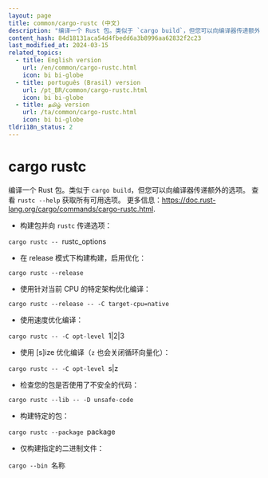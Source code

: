 ```yaml
---
layout: page
title: common/cargo-rustc (中文)
description: "编译一个 Rust 包。类似于 `cargo build`，但您可以向编译器传递额外的选项。"
content_hash: 84d18131aca54d4fbedd6a3b8996aa62832f2c23
last_modified_at: 2024-03-15
related_topics:
  - title: English version
    url: /en/common/cargo-rustc.html
    icon: bi bi-globe
  - title: português (Brasil) version
    url: /pt_BR/common/cargo-rustc.html
    icon: bi bi-globe
  - title: தமிழ் version
    url: /ta/common/cargo-rustc.html
    icon: bi bi-globe
tldri18n_status: 2
---
```

# cargo rustc

编译一个 Rust 包。类似于 `cargo build`，但您可以向编译器传递额外的选项。
查看 `rustc --help` 获取所有可用选项。
更多信息：<https://doc.rust-lang.org/cargo/commands/cargo-rustc.html>.

- 构建包并向 `rustc` 传递选项：

`cargo rustc -- `<span class="tldr-var badge badge-pill bg-dark-lm bg-white-dm text-white-lm text-dark-dm font-weight-bold">rustc_options</span>

- 在 release 模式下构建构建，启用优化：

`cargo rustc --release`

- 使用针对当前 CPU 的特定架构优化编译：

`cargo rustc --release -- -C target-cpu=native`

- 使用速度优化编译：

`cargo rustc -- -C opt-level `<span class="tldr-var badge badge-pill bg-dark-lm bg-white-dm text-white-lm text-dark-dm font-weight-bold">1|2|3</span>

- 使用 [s]ize 优化编译（`z` 也会关闭循环向量化）：

`cargo rustc -- -C opt-level `<span class="tldr-var badge badge-pill bg-dark-lm bg-white-dm text-white-lm text-dark-dm font-weight-bold">s|z</span>

- 检查您的包是否使用了不安全的代码：

`cargo rustc --lib -- -D unsafe-code`

- 构建特定的包：

`cargo rustc --package `<span class="tldr-var badge badge-pill bg-dark-lm bg-white-dm text-white-lm text-dark-dm font-weight-bold">package</span>

- 仅构建指定的二进制文件：

`cargo --bin `<span class="tldr-var badge badge-pill bg-dark-lm bg-white-dm text-white-lm text-dark-dm font-weight-bold">名称</span>
